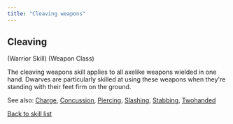 ```yaml
---
title: "Cleaving weapons"
---
```


## Cleaving

(Warrior Skill) (Weapon Class)

The cleaving weapons skill applies to all axelike weapons wielded in one
hand. Dwarves are particularly skilled at using these weapons when
they're standing with their feet firm on the ground.

See also: [Charge](Charge "wikilink"),
[Concussion](Concussion "wikilink"), [Piercing](Piercing "wikilink"),
[Slashing](Slashing "wikilink"), [Stabbing](Stabbing "wikilink"),
[Twohanded](Twohanded "wikilink")

[Back to skill list](Skill "wikilink")